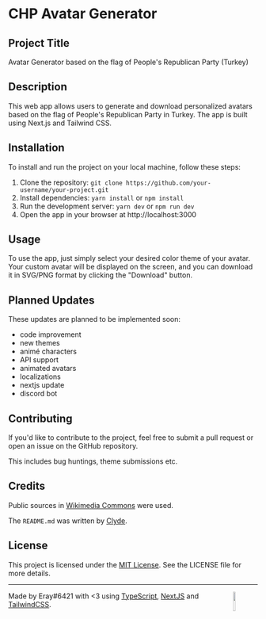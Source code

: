 # **CHP Avatar Generator**

## Project Title

Avatar Generator based on the flag of People's Republican Party (Turkey)

## Description

This web app allows users to generate and download personalized avatars based on the flag of People's Republican Party in Turkey. The app is built using Next.js and Tailwind CSS.

## Installation

To install and run the project on your local machine, follow these steps:

1. Clone the repository: `git clone https://github.com/your-username/your-project.git`
2. Install dependencies: `yarn install` or `npm install`
3. Run the development server: `yarn dev` or `npm run dev`
4. Open the app in your browser at http://localhost:3000

## Usage

To use the app, just simply select your desired color theme of your avatar. Your custom avatar will be displayed on the screen, and you can download it in SVG/PNG format by clicking the "Download" button.

## Planned Updates
These updates are planned to be implemented soon:
- code improvement
- new themes
- animé characters
- API support
- animated avatars
- localizations
- nextjs update
- discord bot

## Contributing

If you'd like to contribute to the project, feel free to submit a pull request or open an issue on the GitHub repository.

This includes bug huntings, theme submissions etc.

## Credits

Public sources in [Wikimedia Commons](https://commons.wikimedia.org) were used.

The `README.md` was written by [Clyde](https://support.discord.com/hc/en-us/articles/13066317497239-Clyde-Discord-s-AI-Chatbot).

## License

This project is licensed under the [MIT License](https://opensource.org/licenses/MIT). See the LICENSE file for more details.

-----
<a href="https://github.com/Eray6421"><img src="https://cdn.upload.systems/uploads/HORxCvLL.png" width="10%" align="right" /></a>
Made by Eray#6421 with <3 using [TypeScript](https://typescriptlang.org/), [NextJS](https://nextjs.org/) and [TailwindCSS](https://tailwindcss.com).